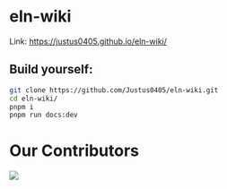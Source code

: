 # eln-wiki

Link:
https://justus0405.github.io/eln-wiki/

## Build yourself:
```sh
git clone https://github.com/Justus0405/eln-wiki.git
cd eln-wiki/
pnpm i
pnpm run docs:dev
```

# Our Contributors
<a href="https://github.com/Justus0405/eln-wiki/graphs/contributors">
  <img src="https://contrib.rocks/image?repo=Justus0405/eln-wiki&columns=15" />
</a>